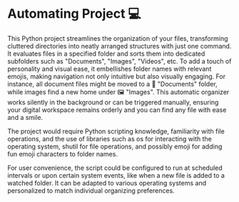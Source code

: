 
# Automating Project 💻

This Python project streamlines the organization of your files, transforming cluttered directories into neatly arranged structures with just one command. It evaluates files in a specified folder and sorts them into dedicated subfolders such as "Documents", "Images", "Videos", etc. To add a touch of personality and visual ease, it embellishes folder names with relevant emojis, making navigation not only intuitive but also visually engaging. For instance, all document files might be moved to a 📄 "Documents" folder, while images find a new home under 🖼️ "Images". This automatic organizer works silently in the background or can be triggered manually, ensuring your digital workspace remains orderly and you can find any file with ease and a smile.

The project would require Python scripting knowledge, familiarity with file operations, and the use of libraries such as os for interacting with the operating system, shutil for file operations, and possibly emoji for adding fun emoji characters to folder names.

For user convenience, the script could be configured to run at scheduled intervals or upon certain system events, like when a new file is added to a watched folder. It can be adapted to various operating systems and personalized to match individual organizing preferences.

